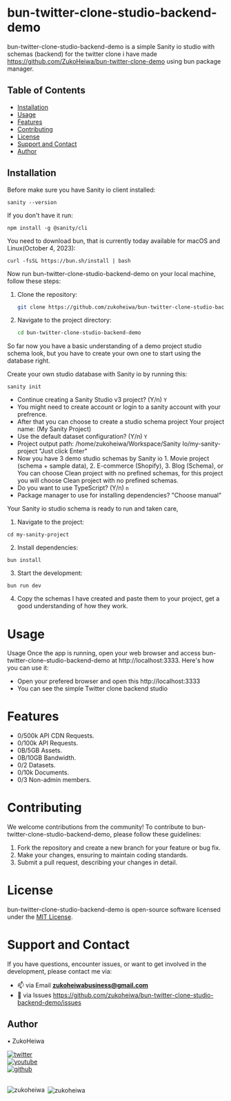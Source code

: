 # bun-twitter-clone-studio-backend-demo

bun-twitter-clone-studio-backend-demo is a simple Sanity io studio with schemas (backend) for the twitter clone i have made https://github.com/ZukoHeiwa/bun-twitter-clone-demo using bun package manager.

## Table of Contents

- [Installation](#installation)
- [Usage](#usage)
- [Features](#features)
- [Contributing](#contributing)
- [License](#license)
- [Support and Contact](#support-and-contact)
- [Author](#author)
## Installation

Before make sure you have Sanity io client installed:
```
sanity --version
```
If you don't have it run:
```
npm install -g @sanity/cli
```

You need to download bun, that is currently today available for macOS and Linux(October 4, 2023):
```
curl -fsSL https://bun.sh/install | bash
```

Now run bun-twitter-clone-studio-backend-demo on your local machine, follow these steps:

1. Clone the repository:

    ```bash
   git clone https://github.com/zukoheiwa/bun-twitter-clone-studio-backend-demo.git
    ```
2. Navigate to the project directory:

    ```bash
    cd bun-twitter-clone-studio-backend-demo
    ```
So far now you have a basic understanding of a demo project studio schema look, but you have to create your own one to start using the database right.

Create your own studio database with Sanity io by running this:
```
sanity init
```
- Continue creating a Sanity Studio v3 project? (Y/n) ```Y```
- You might need to create account or login to a sanity account with your prefrence.
- After that you can choose to create a studio schema project Your project name: (My Sanity Project) 
- Use the default dataset configuration? (Y/n) ```Y```
- Project output path: /home/zukoheiwa/Workspace/Sanity Io/my-sanity-project "Just click Enter"
- Now you have 3 demo studio schemas by Sanity io 1. Movie project (schema + sample data), 2. E-commerce (Shopify), 3. Blog (Schema), or You can choose Clean project with no prefined schemas, for this project you will choose Clean project with no prefined schemas.
- Do you want to use TypeScript? (Y/n) ```n```
- Package manager to use for installing dependencies? "Choose manual"

Your Sanity io studio schema is ready to run and taken care,

1. Navigate to the project:
```
cd my-sanity-project
```

2. Install dependencies:
```
bun install
```

3. Start the development:
```
bun run dev
```

4. Copy the schemas I have created and paste them to your project, get a good understanding of how they work.


# Usage
Usage
Once the app is running, open your web browser and access bun-twitter-clone-studio-backend-demo at http://localhost:3333. Here's how you can use it:

- Open your prefered browser and open this http://localhost:3333
- You can see the simple Twitter clone backend studio

# Features
- 0/500k API CDN Requests.
- 0/100k API Requests.
- 0B/5GB Assets.
- 0B/10GB Bandwidth.
- 0/2 Datasets.
- 0/10k Documents.
- 0/3 Non-admin members.

# Contributing
We welcome contributions from the community! To contribute to bun-twitter-clone-studio-backend-demo, please follow these guidelines:
1. Fork the repository and create a new branch for your feature or bug fix.
2. Make your changes, ensuring to maintain coding standards.
3. Submit a pull request, describing your changes in detail.

# License
bun-twitter-clone-studio-backend-demo is open-source software licensed under the [MIT License](https://choosealicense.com/licenses/mit/).

# Support and Contact
If you have questions, encounter issues, or want to get involved in the development, please contact me via:
- 📫 via Email **zukoheiwabusiness@gmail.com**
- 📄 via Issues https://github.com/zukoheiwa/bun-twitter-clone-studio-backend-demo/issues 

## Author
&#8226; ZukoHeiwa

<div>
<a href="https://www.youtube.com/channel/UCt3X0lR50_2yqdj9o3LUpKA" target="blank">
  <img src="https://img.shields.io/badge/@ZukoHeiwa-blue?style=for-the-badge&logo=twitter" alt="twitter" />
</a>
<br>
<a href="https://twitter.com/ZukoHeiwa" target="blank">
  <img src="https://img.shields.io/badge/@ZukoHeiwa-red?style=for-the-badge&logo=youtube" alt="youtube" />
</a>
<br>
<a href="https://github.com/ZukoHeiwa" target="blank">
  <img src="https://img.shields.io/badge/@ZukoHeiwa-black?style=for-the-badge&logo=github" alt="github" />
</a>
</div>
<br>

<p><img align="left" src="https://github-readme-stats.vercel.app/api/top-langs?username=zukoheiwa&show_icons=true&locale=en&layout=compact" alt="zukoheiwa" /></p>

<p>&nbsp;<img align="center" src="https://github-readme-stats.vercel.app/api?username=zukoheiwa&show_icons=true&locale=en" alt="zukoheiwa" /></p>
